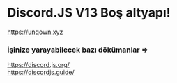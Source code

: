 # Discord.JS V13 Boş altyapı!

https://unqown.xyz

### İşinize yarayabilecek bazı dökümanlar =>
https://discord.js.org/<br>
https://discordjs.guide/

